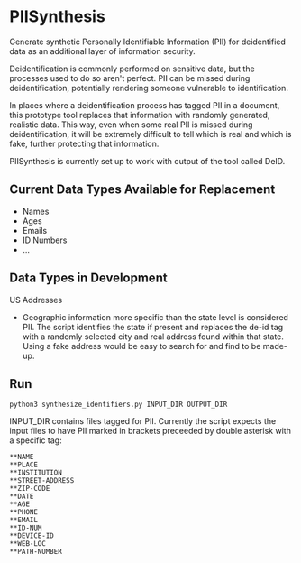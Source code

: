 # PIISynthesis
Generate synthetic Personally Identifiable Information (PII) for deidentified data as an additional layer of information security.

Deidentification is commonly performed on sensitive data, but the processes used to do so aren't perfect. 
PII can be missed during deidentification, potentially rendering someone vulnerable to identification.

In places where a deidentification process has tagged PII in a document, this prototype tool replaces that information with randomly generated, realistic data.
This way, even when some real PII is missed during deidentification, it will be extremely difficult to tell which is real and which is fake, further protecting that information.

PIISynthesis is currently set up to work with output of the tool called DeID. 


## Current Data Types Available for Replacement

* Names
* Ages
* Emails
* ID Numbers
* ...

## Data Types in Development

US Addresses

* Geographic information more specific than the state level is considered PII. The script identifies the state if present and replaces the de-id tag with a randomly selected city and real address found within that state. Using a fake address would be easy to search for and find to be made-up.  


## Run

```python3 synthesize_identifiers.py INPUT_DIR OUTPUT_DIR```

INPUT_DIR contains files tagged for PII. 
Currently the script expects the input files to have PII marked in brackets preceeded by double asterisk with a specific tag:

```
**NAME
**PLACE
**INSTITUTION
**STREET-ADDRESS
**ZIP-CODE
**DATE
**AGE
**PHONE
**EMAIL
**ID-NUM
**DEVICE-ID
**WEB-LOC
**PATH-NUMBER
```

